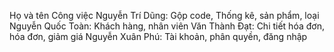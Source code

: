 Họ và tên	Công việc
Nguyễn Trí Dũng:	Gộp code, Thống kê, sản phẩm, loại
Nguyễn Quốc Toàn:	Khách hàng, nhân viên
Văn Thành Đạt:	Chi tiết hóa đơn, hóa đơn, giảm giá
Nguyễn Xuân Phú:	Tài khoản, phân quyền, đăng nhập
